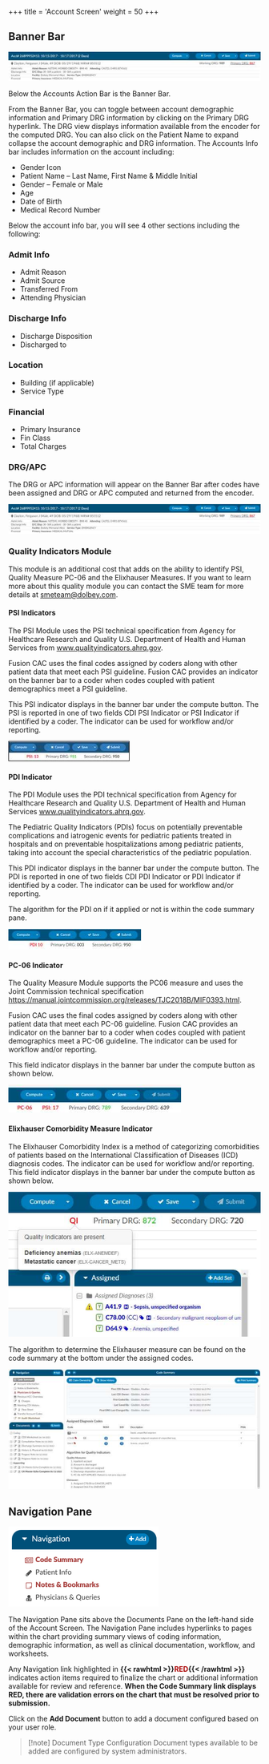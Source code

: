 +++
title = 'Account Screen'
weight = 50
+++

## Banner Bar

![Banner Bar](image-110.jpg)

Below the Accounts Action Bar is the Banner Bar.

From the Banner Bar, you can toggle between account demographic information and Primary DRG
information by clicking on the Primary DRG hyperlink. The DRG view displays information available from
the encoder for the computed DRG. You can also click on the Patient Name to expand collapse the
account demographic and DRG information. The Accounts Info bar includes information on the account
including:

- Gender Icon
- Patient Name – Last Name, First Name & Middle Initial
- Gender – Female or Male
- Age
- Date of Birth
- Medical Record Number

Below the account info bar, you will see 4 other sections including the following:

### Admit Info

- Admit Reason
- Admit Source
- Transferred From
- Attending Physician

### Discharge Info

- Discharge Disposition
- Discharged to

### Location

- Building (if applicable)
- Service Type

### Financial

- Primary Insurance
- Fin Class
- Total Charges

### DRG/APC

The DRG or APC information will appear on the Banner Bar after codes have been assigned and DRG or
APC computed and returned from the encoder.

![Banner Bar - DRG/APC](image-110.jpg)

### Quality Indicators Module

This module is an additional cost that adds on the ability to identify PSI, Quality Measure PC-06 and the
Elixhauser Measures. If you want to learn more about this quality module you can contact the SME team
for more details at smeteam@dolbey.com.

#### PSI Indicators

The PSI Module uses the PSI technical specification from Agency for Healthcare Research and Quality
U.S. Department of Health and Human Services from www.qualityindicators.ahrq.gov.

Fusion CAC uses the final codes assigned by coders along with other patient data that meet each PSI
guideline. Fusion CAC provides an indicator on the banner bar to a coder when codes coupled with
patient demographics meet a PSI guideline.

This PSI indicator displays in the banner bar under the compute button. The PSI is reported in one of two
fields CDI PSI Indicator or PSI Indicator if identified by a coder. The indicator can be used for workflow
and/or reporting.

![PSI Indicators](image-114.jpg)

#### PDI Indicator

The PDI Module uses the PDI technical specification from Agency for Healthcare Research and Quality
U.S. Department of Health and Human Services www.qualityindicators.ahrq.gov.

The Pediatric Quality Indicators (PDIs) focus on potentially preventable complications and iatrogenic
events for pediatric patients treated in hospitals and on preventable hospitalizations among pediatric
patients, taking into account the special characteristics of the pediatric population.

This PDI indicator displays in the banner bar under the compute button. The PDI is reported in one of
two fields CDI PDI Indicator or PDI Indicator if identified by a coder. The indicator can be used for
workflow and/or reporting.

The algorithm for the PDI on if it applied or not is within the code summary pane.

![PSI Indicators](image-116.jpg)

#### PC-06 Indicator

The Quality Measure Module supports the PC06 measure and uses the Joint Commission technical
specification https://manual.jointcommission.org/releases/TJC2018B/MIF0393.html.

Fusion CAC uses the final codes assigned by coders along with other patient data that meet each PC-06
guideline. Fusion CAC provides an indicator on the banner bar to a coder when codes coupled with
patient demographics meet a PC-06 guideline. The indicator can be used for workflow and/or reporting.

This field indicator displays in the banner bar under the compute button as shown below.

![PSI Indicators](image-117.jpg)

#### Elixhauser Comorbidity Measure Indicator

The Elixhauser Comorbidity Index is a method of categorizing comorbidities of patients based on the
International Classification of Diseases (ICD) diagnosis codes. The indicator can be used for workflow
and/or reporting. This field indicator displays in the banner bar under the compute button as shown
below.

![PSI Indicators](image-118.jpg)

The algorithm to determine the Elixhauser measure can be found on the code summary at the bottom
under the assigned codes.

![PSI Indicators](image-119.jpg)

## Navigation Pane

![PSI Indicators](image-123.png)

The Navigation Pane sits above the Documents Pane on the left-hand side of the Account Screen. 
The Navigation Pane includes hyperlinks to pages within the chart providing summary views of
coding information, demographic information, as well as clinical documentation, workflow, and 
worksheets.

Any Navigation link highlighted in **{{< rawhtml >}}<span style="color:#a00">RED</span>{{< /rawhtml >}}**
indicates action items  required to finalize the chart or  additional information available for review and reference. 
**When the Code Summary link displays RED, there are validation errors on the chart that must be 
resolved prior to submission.**

Click on the **Add Document** button to add a document configured based on your user role.

> [!note] Document Type Configuration
Document types available to be added are configured by system administrators.
